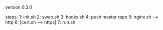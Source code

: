 version 0.3.0

steps:
1: init.sh
2: swap.sh
3: hooks.sh
4: push master repo
5: nginx.sh --> http
6: [cert.sh --> https]
7: run.sh
